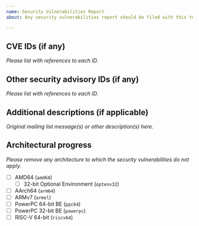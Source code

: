 ```yaml
---
name: Security Vulnerabilities Report
about: Any security vulnerabilities report should be filed with this template.

---
```


CVE IDs (if any)
---------------------

*Please list with references to each ID.*

Other security advisory IDs (if any)
------------------------------------------------

*Please list with references to each ID.*

Additional descriptions (if applicable)
----------------------------------------------------

*Original mailing list message(s) or other description(s) here.*

Architectural progress
--------------------------------

*Please remove any architecture to which the security vulnerabilities do not apply.*

- [ ] AMD64 (`amd64`)
    - [ ] 32-bit Optional Environment (`optenv32`)
- [ ] AArch64 (`arm64`)
- [ ] ARMv7 (`armel`)
- [ ] PowerPC 64-bit BE (`ppc64`)
- [ ] PowerPC 32-bit BE (`powerpc`)
- [ ] RISC-V 64-bit (`riscv64`)
